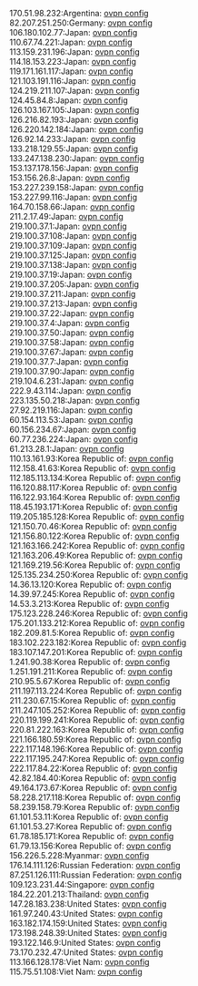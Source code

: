 170.51.98.232:Argentina: [ovpn config](vpn/170_51_98_232.ovpn)  
82.207.251.250:Germany: [ovpn config](vpn/82_207_251_250.ovpn)  
106.180.102.77:Japan: [ovpn config](vpn/106_180_102_77.ovpn)  
110.67.74.221:Japan: [ovpn config](vpn/110_67_74_221.ovpn)  
113.159.231.196:Japan: [ovpn config](vpn/113_159_231_196.ovpn)  
114.18.153.223:Japan: [ovpn config](vpn/114_18_153_223.ovpn)  
119.171.161.117:Japan: [ovpn config](vpn/119_171_161_117.ovpn)  
121.103.191.116:Japan: [ovpn config](vpn/121_103_191_116.ovpn)  
124.219.211.107:Japan: [ovpn config](vpn/124_219_211_107.ovpn)  
124.45.84.8:Japan: [ovpn config](vpn/124_45_84_8.ovpn)  
126.103.167.105:Japan: [ovpn config](vpn/126_103_167_105.ovpn)  
126.216.82.193:Japan: [ovpn config](vpn/126_216_82_193.ovpn)  
126.220.142.184:Japan: [ovpn config](vpn/126_220_142_184.ovpn)  
126.92.14.233:Japan: [ovpn config](vpn/126_92_14_233.ovpn)  
133.218.129.55:Japan: [ovpn config](vpn/133_218_129_55.ovpn)  
133.247.138.230:Japan: [ovpn config](vpn/133_247_138_230.ovpn)  
153.137.178.156:Japan: [ovpn config](vpn/153_137_178_156.ovpn)  
153.156.26.8:Japan: [ovpn config](vpn/153_156_26_8.ovpn)  
153.227.239.158:Japan: [ovpn config](vpn/153_227_239_158.ovpn)  
153.227.99.116:Japan: [ovpn config](vpn/153_227_99_116.ovpn)  
164.70.158.66:Japan: [ovpn config](vpn/164_70_158_66.ovpn)  
211.2.17.49:Japan: [ovpn config](vpn/211_2_17_49.ovpn)  
219.100.37.1:Japan: [ovpn config](vpn/219_100_37_1.ovpn)  
219.100.37.108:Japan: [ovpn config](vpn/219_100_37_108.ovpn)  
219.100.37.109:Japan: [ovpn config](vpn/219_100_37_109.ovpn)  
219.100.37.125:Japan: [ovpn config](vpn/219_100_37_125.ovpn)  
219.100.37.138:Japan: [ovpn config](vpn/219_100_37_138.ovpn)  
219.100.37.19:Japan: [ovpn config](vpn/219_100_37_19.ovpn)  
219.100.37.205:Japan: [ovpn config](vpn/219_100_37_205.ovpn)  
219.100.37.211:Japan: [ovpn config](vpn/219_100_37_211.ovpn)  
219.100.37.213:Japan: [ovpn config](vpn/219_100_37_213.ovpn)  
219.100.37.22:Japan: [ovpn config](vpn/219_100_37_22.ovpn)  
219.100.37.4:Japan: [ovpn config](vpn/219_100_37_4.ovpn)  
219.100.37.50:Japan: [ovpn config](vpn/219_100_37_50.ovpn)  
219.100.37.58:Japan: [ovpn config](vpn/219_100_37_58.ovpn)  
219.100.37.67:Japan: [ovpn config](vpn/219_100_37_67.ovpn)  
219.100.37.7:Japan: [ovpn config](vpn/219_100_37_7.ovpn)  
219.100.37.90:Japan: [ovpn config](vpn/219_100_37_90.ovpn)  
219.104.6.231:Japan: [ovpn config](vpn/219_104_6_231.ovpn)  
222.9.43.114:Japan: [ovpn config](vpn/222_9_43_114.ovpn)  
223.135.50.218:Japan: [ovpn config](vpn/223_135_50_218.ovpn)  
27.92.219.116:Japan: [ovpn config](vpn/27_92_219_116.ovpn)  
60.154.113.53:Japan: [ovpn config](vpn/60_154_113_53.ovpn)  
60.156.234.67:Japan: [ovpn config](vpn/60_156_234_67.ovpn)  
60.77.236.224:Japan: [ovpn config](vpn/60_77_236_224.ovpn)  
61.213.28.1:Japan: [ovpn config](vpn/61_213_28_1.ovpn)  
110.13.161.93:Korea Republic of: [ovpn config](vpn/110_13_161_93.ovpn)  
112.158.41.63:Korea Republic of: [ovpn config](vpn/112_158_41_63.ovpn)  
112.185.113.134:Korea Republic of: [ovpn config](vpn/112_185_113_134.ovpn)  
116.120.88.117:Korea Republic of: [ovpn config](vpn/116_120_88_117.ovpn)  
116.122.93.164:Korea Republic of: [ovpn config](vpn/116_122_93_164.ovpn)  
118.45.193.171:Korea Republic of: [ovpn config](vpn/118_45_193_171.ovpn)  
119.205.185.128:Korea Republic of: [ovpn config](vpn/119_205_185_128.ovpn)  
121.150.70.46:Korea Republic of: [ovpn config](vpn/121_150_70_46.ovpn)  
121.156.80.122:Korea Republic of: [ovpn config](vpn/121_156_80_122.ovpn)  
121.163.166.242:Korea Republic of: [ovpn config](vpn/121_163_166_242.ovpn)  
121.163.206.49:Korea Republic of: [ovpn config](vpn/121_163_206_49.ovpn)  
121.169.219.56:Korea Republic of: [ovpn config](vpn/121_169_219_56.ovpn)  
125.135.234.250:Korea Republic of: [ovpn config](vpn/125_135_234_250.ovpn)  
14.36.13.120:Korea Republic of: [ovpn config](vpn/14_36_13_120.ovpn)  
14.39.97.245:Korea Republic of: [ovpn config](vpn/14_39_97_245.ovpn)  
14.53.3.213:Korea Republic of: [ovpn config](vpn/14_53_3_213.ovpn)  
175.123.228.246:Korea Republic of: [ovpn config](vpn/175_123_228_246.ovpn)  
175.201.133.212:Korea Republic of: [ovpn config](vpn/175_201_133_212.ovpn)  
182.209.81.5:Korea Republic of: [ovpn config](vpn/182_209_81_5.ovpn)  
183.102.223.182:Korea Republic of: [ovpn config](vpn/183_102_223_182.ovpn)  
183.107.147.201:Korea Republic of: [ovpn config](vpn/183_107_147_201.ovpn)  
1.241.90.38:Korea Republic of: [ovpn config](vpn/1_241_90_38.ovpn)  
1.251.191.211:Korea Republic of: [ovpn config](vpn/1_251_191_211.ovpn)  
210.95.5.67:Korea Republic of: [ovpn config](vpn/210_95_5_67.ovpn)  
211.197.113.224:Korea Republic of: [ovpn config](vpn/211_197_113_224.ovpn)  
211.230.67.15:Korea Republic of: [ovpn config](vpn/211_230_67_15.ovpn)  
211.247.105.252:Korea Republic of: [ovpn config](vpn/211_247_105_252.ovpn)  
220.119.199.241:Korea Republic of: [ovpn config](vpn/220_119_199_241.ovpn)  
220.81.222.163:Korea Republic of: [ovpn config](vpn/220_81_222_163.ovpn)  
221.166.180.59:Korea Republic of: [ovpn config](vpn/221_166_180_59.ovpn)  
222.117.148.196:Korea Republic of: [ovpn config](vpn/222_117_148_196.ovpn)  
222.117.195.247:Korea Republic of: [ovpn config](vpn/222_117_195_247.ovpn)  
222.117.84.22:Korea Republic of: [ovpn config](vpn/222_117_84_22.ovpn)  
42.82.184.40:Korea Republic of: [ovpn config](vpn/42_82_184_40.ovpn)  
49.164.173.67:Korea Republic of: [ovpn config](vpn/49_164_173_67.ovpn)  
58.228.217.118:Korea Republic of: [ovpn config](vpn/58_228_217_118.ovpn)  
58.239.158.79:Korea Republic of: [ovpn config](vpn/58_239_158_79.ovpn)  
61.101.53.11:Korea Republic of: [ovpn config](vpn/61_101_53_11.ovpn)  
61.101.53.27:Korea Republic of: [ovpn config](vpn/61_101_53_27.ovpn)  
61.78.185.171:Korea Republic of: [ovpn config](vpn/61_78_185_171.ovpn)  
61.79.13.156:Korea Republic of: [ovpn config](vpn/61_79_13_156.ovpn)  
156.226.5.228:Myanmar: [ovpn config](vpn/156_226_5_228.ovpn)  
176.14.111.126:Russian Federation: [ovpn config](vpn/176_14_111_126.ovpn)  
87.251.126.111:Russian Federation: [ovpn config](vpn/87_251_126_111.ovpn)  
109.123.231.44:Singapore: [ovpn config](vpn/109_123_231_44.ovpn)  
184.22.201.213:Thailand: [ovpn config](vpn/184_22_201_213.ovpn)  
147.28.183.238:United States: [ovpn config](vpn/147_28_183_238.ovpn)  
161.97.240.43:United States: [ovpn config](vpn/161_97_240_43.ovpn)  
163.182.174.159:United States: [ovpn config](vpn/163_182_174_159.ovpn)  
173.198.248.39:United States: [ovpn config](vpn/173_198_248_39.ovpn)  
193.122.146.9:United States: [ovpn config](vpn/193_122_146_9.ovpn)  
73.170.232.47:United States: [ovpn config](vpn/73_170_232_47.ovpn)  
113.166.128.178:Viet Nam: [ovpn config](vpn/113_166_128_178.ovpn)  
115.75.51.108:Viet Nam: [ovpn config](vpn/115_75_51_108.ovpn)  

